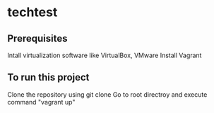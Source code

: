 # techtest

## Prerequisites  <br />
Intall virtualization software like VirtualBox, VMware
Install Vagrant

## To run this project  <br />
Clone the repository using git clone
Go to root directroy and execute command "vagrant up"

